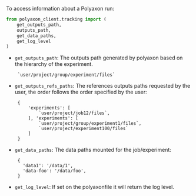 
To access information about a Polyaxon run:

```python
from polyaxon_client.tracking import (
    get_outputs_path,
    outputs_path,
    get_data_paths,
    get_log_level
)
``` 


 * `get_outputs_path`: The outputs path generated by polyaxon based on the hierarchy of the experiment.

        `user/project/group/experiment/files`

 * `get_outputs_refs_paths`: The references outputs paths requested by the user,
    the order follows the order specified by the user:

        {
            'experiments': [
                `user/project/job12/files`,
            ], 'experiments': [
                `user/project/group/experiment1/files`,
                `user/project/experiment100/files`
            ]
        }

 * `get_data_paths`: The data paths mounted for the job/experiment:

        {
          'data1': '/data/1',
          'data-foo': '/data/foo',
        }

 * `get_log_level`: If set on the polyaxonfile it will return the log level.

